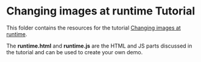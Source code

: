 # Changing images at runtime Tutorial 

This folder contains the resources for the tutorial [Changing images at runtime](https://docs.neptunelabs.com/changing-images).

The **runtime.html** and **runtime.js** are the HTML and JS parts discussed in the tutorial and can be used to create your own demo.


